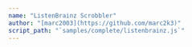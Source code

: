 ```yaml
---
name: "ListenBrainz Scrobbler"
author: "[marc2003](https://github.com/marc2k3)"
script_path: "`samples/complete/listenbrainz.js`"
---
```

